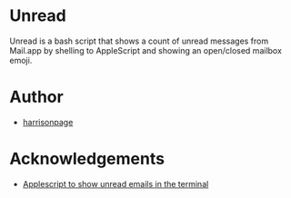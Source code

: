 # Unread

Unread is a bash script that shows a count of unread messages from Mail.app by shelling to AppleScript and showing an open/closed mailbox emoji.

# Author

* [harrisonpage](https://github.com/harrisonpage)

# Acknowledgements

* [Applescript to show unread emails in the terminal](https://medium.com/shell-life/applescript-to-show-unread-emails-in-the-terminal-a05ddc515a24)

